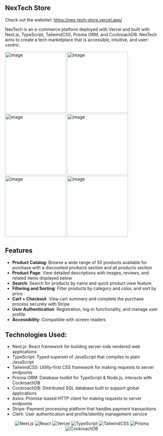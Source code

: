 ## NexTech Store
Check out the website!: https://nex-tech-store.vercel.app/


NexTech is an e-commerce platform deployed with Vercel and built with Next.js, TypeScript, TailwindCSS, Prisma ORM, and CockroachDB. NexTech aims to create a tech marketplace that is accessible, intuitive, and user-centric.

<img width="200" alt="image" src="https://github.com/siaxvii/NexTech-Store/assets/91913752/08c9b0fa-320e-4380-badb-a404f0ab502f">
<img width="200" alt="image" src="https://github.com/siaxvii/NexTech-Store/assets/91913752/eaa98740-0799-4ff0-bc62-82791fa52fe4">
<img width="200" alt="image" src="https://github.com/siaxvii/NexTech-Store/assets/91913752/626ac6aa-e887-4012-8548-c855c6f9a8d2">
<img width="200" alt="image" src="https://github.com/siaxvii/NexTech-Store/assets/91913752/1bb07b2b-d391-4400-9af7-3c9e5f22af8d">
<img width="200" alt="image" src="https://github.com/siaxvii/NexTech-Store/assets/91913752/06264d23-2eb3-4306-998b-08c464fc16a9">
<img width="200" alt="image" src="https://github.com/siaxvii/NexTech-Store/assets/91913752/db281f2a-6792-4d4c-aa26-fef71099582f">

### 

## Features
- __Product Catalog__: Browse a wide range of 50 products available for purchase with a discounted products section and all products section
- __Product Page__: View detailed descriptions with images, reviews, and related items displayed below
- __Search__: Search for products by name and quick product view feature
- __Filtering and Sorting__: Filter products by category and color, and sort by price
- __Cart + Checkout__: View cart summary and complete the purchase process securely with Stripe
- __User Authentication__: Registration, log-in functionality, and manage user profile
- __Accessibility__: Compatible with screen readers

## Technologies Used:
- Next.js: React framework for building server-side rendered web applications
- TypeScript: Typed superset of JavaScript that compiles to plain JavaScript
- TailwindCSS: Utility-first CSS framework for making requests to server endpoints
- Prisma ORM: Database toolkit for TypeScript & Node.js, interacts with CockroachDB
- CockroachDB: Distributed SQL database built to support global applications
- Axios: Promise-based HTTP client for making requests to server endpoints
- Stripe: Payment processing platform that handles payment transactions
- Clerk: User authentication and profile/identity management service

<p align = "center">
  <img alt="Next.js" src= "https://img.shields.io/badge/next%20js-000000?style=for-the-badge&logo=nextdotjs&logoColor=white"/>
  <img alt="React" src="https://img.shields.io/badge/React-20232A?style=for-the-badge&logo=react&logoColor=61DAFB" /> 
  <img alt="Vercel" src="https://img.shields.io/badge/Vercel-000000?style=for-the-badge&logo=vercel&logoColor=white"/>
  <img alt="TypeScript" src= "https://img.shields.io/badge/TypeScript-007ACC?style=for-the-badge&logo=typescript&logoColor=white"/>
  <img alt="TailwindCSS" src= "https://img.shields.io/badge/Tailwind_CSS-38B2AC?style=for-the-badge&logo=tailwind-css&logoColor=white"/>
  <img alt="Prisma" src= "https://img.shields.io/badge/Prisma-3982CE?style=for-the-badge&logo=Prisma&logoColor=white"/>
  <img alt="CockroachDB" src="https://img.shields.io/badge/Cockroach%20Labs-6933FF?style=for-the-badge&logo=Cockroach%20Labs&logoColor=white"/>
</p>
